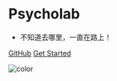 

# Psycholab

- 不知道去哪里，一直在路上！




[GitHub](https://github.com/psyljz/ljzblog)
[Get Started](#docsify)

<!-- 背景图片 -->

<!-- ![](_media/bg.jpeg)
 -->
<!-- 背景色 -->

![color](#f0f0f0)